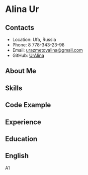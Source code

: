 # Alina Ur
## Contacts
* Location: Ufa, Russia
* Phone: 8 778-343-23-98
* Email: urazmetovalina@gmail.com
* GitHub: [UrAlina](https://github.com/UrAlina)
## About Me
## Skills
## Code Example
## Experience
## Education
## English
A1 
